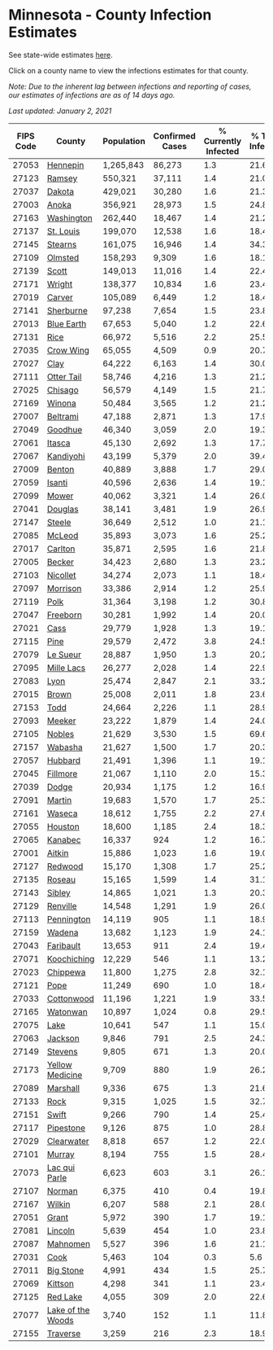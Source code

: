 # Minnesota - County Infection Estimates

See state-wide estimates [here](/infections/us-mn).

Click on a county name to view the infections estimates for that county.

*Note: Due to the inherent lag between infections and reporting of cases, our estimates of infections are as of 14 days ago.*

*Last updated: January 2, 2021*

|   FIPS Code |                                 County |   Population |   Confirmed Cases |   % Currently Infected |   % Total Infected |
|-------------|----------------------------------------|--------------|-------------------|------------------------|--------------------|
|       27053 |                   [Hennepin](hennepin) |    1,265,843 |            86,273 |                    1.3 |               21.6 |
|       27123 |                       [Ramsey](ramsey) |      550,321 |            37,111 |                    1.4 |               21.0 |
|       27037 |                       [Dakota](dakota) |      429,021 |            30,280 |                    1.6 |               21.3 |
|       27003 |                         [Anoka](anoka) |      356,921 |            28,973 |                    1.5 |               24.8 |
|       27163 |               [Washington](washington) |      262,440 |            18,467 |                    1.4 |               21.2 |
|       27137 |                 [St. Louis](st.-louis) |      199,070 |            12,538 |                    1.6 |               18.4 |
|       27145 |                     [Stearns](stearns) |      161,075 |            16,946 |                    1.4 |               34.3 |
|       27109 |                     [Olmsted](olmsted) |      158,293 |             9,309 |                    1.6 |               18.1 |
|       27139 |                         [Scott](scott) |      149,013 |            11,016 |                    1.4 |               22.4 |
|       27171 |                       [Wright](wright) |      138,377 |            10,834 |                    1.6 |               23.4 |
|       27019 |                       [Carver](carver) |      105,089 |             6,449 |                    1.2 |               18.4 |
|       27141 |                 [Sherburne](sherburne) |       97,238 |             7,654 |                    1.5 |               23.8 |
|       27013 |               [Blue Earth](blue-earth) |       67,653 |             5,040 |                    1.2 |               22.6 |
|       27131 |                           [Rice](rice) |       66,972 |             5,516 |                    2.2 |               25.5 |
|       27035 |                 [Crow Wing](crow-wing) |       65,055 |             4,509 |                    0.9 |               20.7 |
|       27027 |                           [Clay](clay) |       64,222 |             6,163 |                    1.4 |               30.0 |
|       27111 |               [Otter Tail](otter-tail) |       58,746 |             4,216 |                    1.3 |               21.2 |
|       27025 |                     [Chisago](chisago) |       56,579 |             4,149 |                    1.5 |               21.7 |
|       27169 |                       [Winona](winona) |       50,484 |             3,565 |                    1.2 |               21.2 |
|       27007 |                   [Beltrami](beltrami) |       47,188 |             2,871 |                    1.3 |               17.9 |
|       27049 |                     [Goodhue](goodhue) |       46,340 |             3,059 |                    2.0 |               19.3 |
|       27061 |                       [Itasca](itasca) |       45,130 |             2,692 |                    1.3 |               17.7 |
|       27067 |                 [Kandiyohi](kandiyohi) |       43,199 |             5,379 |                    2.0 |               39.4 |
|       27009 |                       [Benton](benton) |       40,889 |             3,888 |                    1.7 |               29.0 |
|       27059 |                       [Isanti](isanti) |       40,596 |             2,636 |                    1.4 |               19.1 |
|       27099 |                         [Mower](mower) |       40,062 |             3,321 |                    1.4 |               26.0 |
|       27041 |                     [Douglas](douglas) |       38,141 |             3,481 |                    1.9 |               26.9 |
|       27147 |                       [Steele](steele) |       36,649 |             2,512 |                    1.0 |               21.1 |
|       27085 |                       [McLeod](mcleod) |       35,893 |             3,073 |                    1.6 |               25.2 |
|       27017 |                     [Carlton](carlton) |       35,871 |             2,595 |                    1.6 |               21.8 |
|       27005 |                       [Becker](becker) |       34,423 |             2,680 |                    1.3 |               23.2 |
|       27103 |                   [Nicollet](nicollet) |       34,274 |             2,073 |                    1.1 |               18.4 |
|       27097 |                   [Morrison](morrison) |       33,386 |             2,914 |                    1.2 |               25.9 |
|       27119 |                           [Polk](polk) |       31,364 |             3,198 |                    1.2 |               30.8 |
|       27047 |                   [Freeborn](freeborn) |       30,281 |             1,992 |                    1.4 |               20.0 |
|       27021 |                           [Cass](cass) |       29,779 |             1,928 |                    1.3 |               19.1 |
|       27115 |                           [Pine](pine) |       29,579 |             2,472 |                    3.8 |               24.5 |
|       27079 |                   [Le Sueur](le-sueur) |       28,887 |             1,950 |                    1.3 |               20.2 |
|       27095 |               [Mille Lacs](mille-lacs) |       26,277 |             2,028 |                    1.4 |               22.9 |
|       27083 |                           [Lyon](lyon) |       25,474 |             2,847 |                    2.1 |               33.2 |
|       27015 |                         [Brown](brown) |       25,008 |             2,011 |                    1.8 |               23.6 |
|       27153 |                           [Todd](todd) |       24,664 |             2,226 |                    1.1 |               28.9 |
|       27093 |                       [Meeker](meeker) |       23,222 |             1,879 |                    1.4 |               24.0 |
|       27105 |                       [Nobles](nobles) |       21,629 |             3,530 |                    1.5 |               69.6 |
|       27157 |                     [Wabasha](wabasha) |       21,627 |             1,500 |                    1.7 |               20.3 |
|       27057 |                     [Hubbard](hubbard) |       21,491 |             1,396 |                    1.1 |               19.1 |
|       27045 |                   [Fillmore](fillmore) |       21,067 |             1,110 |                    2.0 |               15.3 |
|       27039 |                         [Dodge](dodge) |       20,934 |             1,175 |                    1.2 |               16.9 |
|       27091 |                       [Martin](martin) |       19,683 |             1,570 |                    1.7 |               25.3 |
|       27161 |                       [Waseca](waseca) |       18,612 |             1,755 |                    2.2 |               27.6 |
|       27055 |                     [Houston](houston) |       18,600 |             1,185 |                    2.4 |               18.3 |
|       27065 |                     [Kanabec](kanabec) |       16,337 |               924 |                    1.2 |               16.7 |
|       27001 |                       [Aitkin](aitkin) |       15,886 |             1,023 |                    1.6 |               19.0 |
|       27127 |                     [Redwood](redwood) |       15,170 |             1,308 |                    1.7 |               25.2 |
|       27135 |                       [Roseau](roseau) |       15,165 |             1,599 |                    1.4 |               31.1 |
|       27143 |                       [Sibley](sibley) |       14,865 |             1,021 |                    1.3 |               20.3 |
|       27129 |                   [Renville](renville) |       14,548 |             1,291 |                    1.9 |               26.0 |
|       27113 |               [Pennington](pennington) |       14,119 |               905 |                    1.1 |               18.9 |
|       27159 |                       [Wadena](wadena) |       13,682 |             1,123 |                    1.9 |               24.1 |
|       27043 |                 [Faribault](faribault) |       13,653 |               911 |                    2.4 |               19.4 |
|       27071 |             [Koochiching](koochiching) |       12,229 |               546 |                    1.1 |               13.2 |
|       27023 |                   [Chippewa](chippewa) |       11,800 |             1,275 |                    2.8 |               32.1 |
|       27121 |                           [Pope](pope) |       11,249 |               690 |                    1.0 |               18.4 |
|       27033 |               [Cottonwood](cottonwood) |       11,196 |             1,221 |                    1.9 |               33.5 |
|       27165 |                   [Watonwan](watonwan) |       10,897 |             1,024 |                    0.8 |               29.5 |
|       27075 |                           [Lake](lake) |       10,641 |               547 |                    1.1 |               15.0 |
|       27063 |                     [Jackson](jackson) |        9,846 |               791 |                    2.5 |               24.3 |
|       27149 |                     [Stevens](stevens) |        9,805 |               671 |                    1.3 |               20.0 |
|       27173 |     [Yellow Medicine](yellow-medicine) |        9,709 |               880 |                    1.9 |               26.2 |
|       27089 |                   [Marshall](marshall) |        9,336 |               675 |                    1.3 |               21.6 |
|       27133 |                           [Rock](rock) |        9,315 |             1,025 |                    1.5 |               32.7 |
|       27151 |                         [Swift](swift) |        9,266 |               790 |                    1.4 |               25.4 |
|       27117 |                 [Pipestone](pipestone) |        9,126 |               875 |                    1.0 |               28.8 |
|       27029 |               [Clearwater](clearwater) |        8,818 |               657 |                    1.2 |               22.0 |
|       27101 |                       [Murray](murray) |        8,194 |               755 |                    1.5 |               28.4 |
|       27073 |         [Lac qui Parle](lac-qui-parle) |        6,623 |               603 |                    3.1 |               26.1 |
|       27107 |                       [Norman](norman) |        6,375 |               410 |                    0.4 |               19.8 |
|       27167 |                       [Wilkin](wilkin) |        6,207 |               588 |                    2.1 |               28.0 |
|       27051 |                         [Grant](grant) |        5,972 |               390 |                    1.7 |               19.1 |
|       27081 |                     [Lincoln](lincoln) |        5,639 |               454 |                    1.0 |               23.8 |
|       27087 |                   [Mahnomen](mahnomen) |        5,527 |               396 |                    1.6 |               21.1 |
|       27031 |                           [Cook](cook) |        5,463 |               104 |                    0.3 |                5.6 |
|       27011 |                 [Big Stone](big-stone) |        4,991 |               434 |                    1.5 |               25.7 |
|       27069 |                     [Kittson](kittson) |        4,298 |               341 |                    1.1 |               23.4 |
|       27125 |                   [Red Lake](red-lake) |        4,055 |               309 |                    2.0 |               22.6 |
|       27077 | [Lake of the Woods](lake-of-the-woods) |        3,740 |               152 |                    1.1 |               11.8 |
|       27155 |                   [Traverse](traverse) |        3,259 |               216 |                    2.3 |               18.9 |
